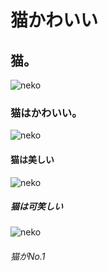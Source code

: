 # 猫かわいい
## 猫。
![neko](https://www.petio.com/wp-content/uploads/2022/12/img01.jpg)
### 猫はかわいい。
![neko](https://www.petio.com/wp-content/uploads/2022/12/img02.jpg)
#### 猫は美しい
![neko](https://www.petio.com/wp-content/uploads/2022/12/img03.jpg)
##### 猫は可笑しい
![neko](https://www.petio.com/wp-content/uploads/2022/12/img04.jpg)
###### 猫がNo.1
